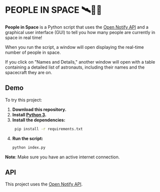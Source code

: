 # PEOPLE IN SPACE 🛰️🧑‍🚀

**People in Space** is a Python script that uses the [Open Notify API](http://open-notify.org/Open-Notify-API/People-In-Space/) and a graphical user interface (GUI) to tell you how many people are currently in space in real time!

When you run the script, a window will open displaying the real-time number of people in space.

If you click on "Names and Details," another window will open with a table containing a detailed list of astronauts, including their names and the spacecraft they are on.


## Demo

To try this project:

1. **Download this repository.**
2. **Install [Python 3](https://www.python.org/downloads/).**
3. **Install the dependencies:**
   ```bash
    pip install -r requirements.txt

4. **Run the script:**
    ```bash
    python index.py
**Note**: Make sure you have an active internet connection.

## API

This project uses the [Open Notify API](http://open-notify.org/Open-Notify-API/People-In-Space/).

